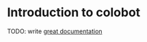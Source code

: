 # Introduction to colobot

TODO: write [great documentation](http://jacobian.org/writing/great-documentation/what-to-write/)

